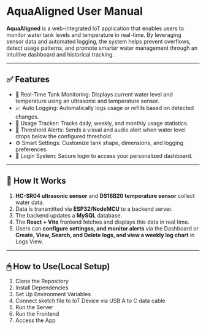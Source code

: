 # AquaAligned User Manual

**AquaAligned** is a web-integrated IoT application that enables users to monitor water tank levels and temperature in real-time. By leveraging sensor data and automated logging, the system helps prevent overflows, detect usage patterns, and promote smarter water management through an intuitive dashboard and historical tracking.

---

## ✅ Features

- 🌊 Real-Time Tank Monitoring: Displays current water level and temperature using an ultrasonic and temperature sensor.
- 📈 Auto Logging: Automatically logs usage or refills based on detected changes.
- 📅 Usage Tracker: Tracks daily, weekly, and monthly usage statistics.
- 🔔 Threshold Alerts: Sends a visual and audio alert when water level drops below the configured threshold.
- ⚙️ Smart Settings: Customize tank shape, dimensions, and logging preferences.
- 🔐 Login System: Secure login to access your personalized dashboard.

---

## 🔁 How It Works

1. **HC-SR04 ultrasonic sensor** and **DS18B20 temperature sensor** collect water data.
2. Data is transmitted via **ESP32/NodeMCU** to a backend server.
3. The backend updates a **MySQL** database.
4. The **React + Vite** frontend fetches and displays this data in real time.
5. Users can **configure settingss, and monitor alerts** via the Dashboard or **Create, View, Search, and Delete logs, and view a weekly log chart**
   in Logs View.

---

## 🖱 How to Use(Local Setup)
1. Clone the Repository
2. Install Dependencies
3. Set Up Environment Variables
4. Connect sketch file to IoT Device via USB A to C data cable
5. Run the Server
6. Run the Frontend
7. Access the App
